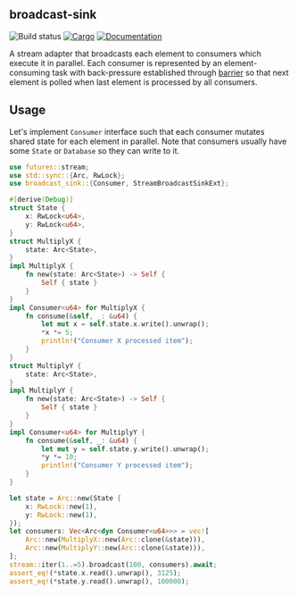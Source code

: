 ## broadcast-sink

![Build status](https://github.com/pragmaxim-com/broadcast-sink.rs/workflows/Rust/badge.svg)
[![Cargo](https://img.shields.io/crates/v/broadcast-sink.svg)](https://crates.io/crates/broadcast-sink)
[![Documentation](https://docs.rs/broadcast-sink/badge.svg)](https://docs.rs/broadcast-sink)

A stream adapter that broadcasts each element to consumers which execute it in parallel.
Each consumer is represented by an element-consuming task with back-pressure established through
[barrier](https://docs.rs/tokio/latest/tokio/sync/struct.Barrier.html) so that next element
is polled when last element is processed by all consumers.

## Usage

Let's implement `Consumer` interface such that each consumer mutates shared state for each element
in parallel. Note that consumers usually have some `State` or `Database` so they can write to it.

```rust
use futures::stream;
use std::sync::{Arc, RwLock};
use broadcast_sink::{Consumer, StreamBroadcastSinkExt};

#[derive(Debug)]
struct State {
    x: RwLock<u64>,
    y: RwLock<u64>,
}
struct MultiplyX {
    state: Arc<State>,
}
impl MultiplyX {
    fn new(state: Arc<State>) -> Self {
        Self { state }
    }
}
impl Consumer<u64> for MultiplyX {
    fn consume(&self, _: &u64) {
        let mut x = self.state.x.write().unwrap();
        *x *= 5;
        println!("Consumer X processed item");
    }
}
struct MultiplyY {
    state: Arc<State>,
}
impl MultiplyY {
    fn new(state: Arc<State>) -> Self {
        Self { state }
    }
}
impl Consumer<u64> for MultiplyY {
    fn consume(&self, _: &u64) {
        let mut y = self.state.y.write().unwrap();
        *y *= 10;
        println!("Consumer Y processed item");
    }
}

let state = Arc::new(State {
    x: RwLock::new(1),
    y: RwLock::new(1),
});
let consumers: Vec<Arc<dyn Consumer<u64>>> = vec![
    Arc::new(MultiplyX::new(Arc::clone(&state))),
    Arc::new(MultiplyY::new(Arc::clone(&state))),
];
stream::iter(1..=5).broadcast(100, consumers).await;
assert_eq!(*state.x.read().unwrap(), 3125);
assert_eq!(*state.y.read().unwrap(), 100000);
```
